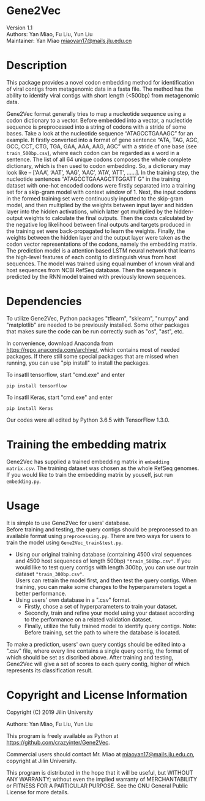 # Gene2Vec
Version 1.1 <br>
Authors: Yan Miao, Fu Liu, Yun Liu <br>
Maintainer: Yan Miao miaoyan17@mails.jlu.edu.cn 

# Description
  This package provides a novel codon embedding method for identification of viral contigs from metagenomic data in a fasta file. The method has the ability to identify viral contigs with short length (<500bp) from metagenomic data.

  Gene2Vec format generally tries to map a nucleotide sequence using a codon dictionary to a vector. Before embedded into a vector, a nucleotide sequence is preprocessed into a string of codons with a stride of some bases. Take a look at the nucleotide sequence “ATAGCCTGAAAGC” for an example. It firstly converted into a format of gene sentence “ATA, TAG, AGC, GCC, CCT, CTG, TGA, GAA, AAA, AAG, AGC” with a stride of one base (see `train_500bp.csv`), where each codon can be regarded as a word in a sentence. The list of all 64 unique codons composes the whole complete dictionary, which is then used to codon embedding. So, a dictionary may look like – [‘AAA’, ‘AAT’, ‘AAG’, ‘AAC’, ‘ATA’, ‘ATT’, ……]. In the training step, the nucleotide sentences “ATAGCCTGAAAGCTTGGATT G” in the training dataset with one-hot encoded codons were firstly separated into a training set for a skip-gram model with context window of 1. Next, the input codons in the formed training set were continuously inputted to the skip-gram model, and then multiplied by the weights between input layer and hidden layer into the hidden activations, which latter got multiplied by the hidden-output weights to calculate the final outputs. Then the costs calculated by the negative log likelihood between final outputs and targets produced in the training set were back-propagated to learn the weights. Finally, the weights between the hidden layer and the output layer were taken as the codon vector representations of the codons, namely the embedding matrix.
  The prediction model is a attention based LSTM neural network that learns the high-level features of each contig to distinguish virus from host sequences. The model was trained using equal number of known viral and host sequences from NCBI RefSeq database. Then the sequence is predicted by the RNN model trained with previously known sequences.

# Dependencies
To utilize Gene2Vec, Python packages "tflearn", "sklearn", "numpy" and "matplotlib" are needed to be previously installed. Some other packages that makes sure the code can be run correctly such as "os", "ast", etc.

In convenience, download Anaconda from https://repo.anaconda.com/archive/, which contains most of needed packages. If there still some special packages that are missed when running, you can use "pip install" to install the packages. 

To insatll tensorflow, start "cmd.exe" and enter <br>
```
pip install tensorflow
```
To insatll Keras, start "cmd.exe" and enter <br>
```
pip install Keras
```
Our codes were all edited by Python 3.6.5 with TensorFlow 1.3.0.

# Training the embedding matrix
Gene2Vec has supplied a trained embedding matrix in `embedding matrix.csv`. The training dataset was chosen as the whole RefSeq genomes. If you would like to train the embedding matrix by youself, jsut run `embedding.py`.

# Usage
It is simple to use Gene2Vec for users' database. <br>
Before training and testing, the query contigs should be preprocessed to an available format using `preprocessing.py`.
There are two ways for users to train the model using `Gene2Vec_train&test.py`.
* Using our original training database (containing 4500 viral sequences and 4500 host sequences of length 500bp) `"train_500bp.csv"`. If you would like to test query contigs with length 300bp, you can use our train dataset `"train_300bp.csv"`. <br>
Users can retrain the model first, and then test the query contigs. When training, you can make some changes to the hyperparameters toget a better performance.
* Using users' own database in a ".csv" format. <br>
	* Firstly, chose a set of hyperparameters to train your dataset.
	* Secondly, train and refine your model using your dataset according to the performance on a related validation dataset.
	* Finally, utilize the fully trained model to identify query contigs. 
Note: Before training, set the path to where the database is located. 

To make a prediction, users' own query contigs should be edited into a ".csv" file, where every line contains a single query contig, the format of which should be set as discribed above. After training and testing, Gene2Vec will give a set of scores to each query contig, higher of which represents its classification result.

# Copyright and License Information
Copyright (C) 2019 Jilin University

Authors: Yan Miao, Fu Liu, Yun Liu

This program is freely available as Python at https://github.com/crazyinter/Gene2Vec.

Commercial users should contact Mr. Miao at miaoyan17@mails.jlu.edu.cn, copyright at Jilin University.

This program is distributed in the hope that it will be useful, but WITHOUT ANY WARRANTY; without even the implied warranty of MERCHANTABILITY or FITNESS FOR A PARTICULAR PURPOSE. See the GNU General Public License for more details.

